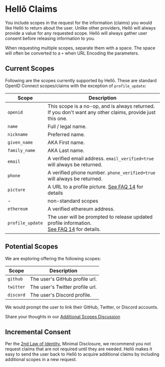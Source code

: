 # Hellō Claims

You include scopes in the request for the information (claims) you would like Hellō to return about the user. Unlike other providers, Hellō will always provide a value for any requested scope. Hellō will always gather user consent before releasing information to you. 

When requesting multiple scopes, separate them with a space. The space will often be converted to a `+` when URL Encoding the parameters.


## Current Scopes

Following are the scopes currently supported by Hellō. These are standard OpenID Connect scopes/claims with the exception of `profile_update`:

|Scope|Description|
|---|---|
|`openid`|This scope is a no-op, and is always returned.<br>If you don't want any other claims, provide just this one.|
|`name`|Full / legal name.|
|`nickname`|Preferred name.|
|`given_name`|AKA First name.|
|`family_name`|AKA Last name.|
|`email`|A verified email address. `email_verified=true` will always be returned.|
|`phone`|A verified phone number. `phone_verified=true` will always be returned.|
|`picture`|A URL to a profile picture. [See FAQ 14](/faqs/#_14-what-can-i-do-with-the-picture-url-i-receive) for details|
| - | non-standard scopes |
| `ethereum`|A verified ethereum address.|
|`profile_update`|The user will be prompted to release updated profile information.<br> [See FAQ 14](/faqs/#_14-how-can-users-update-the-profile-information-i-received-from-hello-for-example-the-user-wants-to-change-their-profile-picture-or-email) for details.|

## Potential Scopes

We are exploring offering the following scopes:

|Scope|Description|
|---|---|
|`github`|The user's GitHub profile url.|
|`twitter`|The user's Twitter profile url.|
|`discord` |The user's Discord profile.|

We would prompt the user to link their GitHub, Twitter, or Discord accounts.

Share your thoughts in our [Additional Scopes Discussion](https://github.com/hellocoop/hello.dev/discussions/4)

## Incremental Consent

Per the [2nd Law of Identity](https://www.identityblog.com/?p=352), Minimal Disclosure, we recommend you not request claims that are not required until they are needed. Hellō makes it easy to send the user back to Hellō to acquire additional claims by including additional scopes in a new request.
